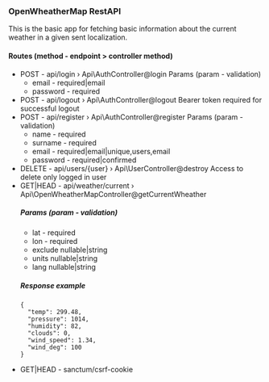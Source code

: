 ### OpenWheatherMap RestAPI

This is the basic app for fetching basic information about the current weather in a given sent localization.

#### Routes (method - endpoint > controller method)
- POST - api/login › Api\AuthController@login
  Params (param - validation)
  * email - required|email
  * password - required
- POST - api/logout › Api\AuthController@logout
  Bearer token required for successful logout
- POST - api/register › Api\AuthController@register
  Params (param - validation)
  * name - required
  * surname - required
  * email - required|email|unique,users,email
  * password - required|confirmed
- DELETE - api/users/{user} › Api\UserController@destroy
  Access to delete only logged in user
- GET|HEAD - api/weather/current › Api\OpenWheatherMapController@getCurrentWheather
  ##### Params (param - validation)
  * lat - required
  * lon - required
  * exclude nullable|string
  * units nullable|string
  * lang nullable|string
  ##### Response example
  ```
  {
    "temp": 299.48,
    "pressure": 1014,
    "humidity": 82,
    "clouds": 0,
    "wind_speed": 1.34,
    "wind_deg": 100
  }
  ```
- GET|HEAD - sanctum/csrf-cookie
  
